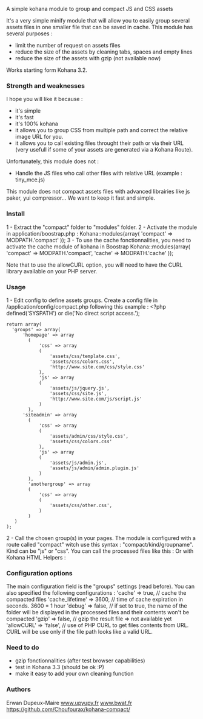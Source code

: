 A simple kohana module to group and compact JS and CSS assets

It's a very simple minify module that will allow you to easily group several assets files in one smaller file that can be saved in cache. This module has several purposes :
- limit the number of request on assets files 
- reduce the size of the assets by cleaning tabs, spaces and empty lines
- reduce the size of the assets with gzip (not available now)

Works starting form Kohana 3.2.

### Strength and weaknesses

I hope you will like it because :
- it's simple
- it's fast
- it's 100% kohana
- it allows you to group CSS from multiple path and correct the relative image URL for you.
- it allows you to call existing files throught their path or via their URL (very usefull if some of your assets are generated via a Kohana Route). 

Unfortunately, this module does not :
- Handle the JS files who call other files with relative URL (example : tiny_mce.js)

This module does not compact assets files with advanced librairies like js paker, yui compressor...
We want to keep it fast and simple.

### Install
1 - Extract the "compact" folder to "modules" folder.
2 - Activate the module in application/boostrap.php :
    Kohana::modules(array(
      'compact' => MODPATH.'compact'
    ));
3 - To use the cache fonctionnalities, you need to activate the cache module of kohana in Boostrap
	Kohana::modules(array(
      'compact' => MODPATH.'compact',
      'cache'      => MODPATH.'cache'
    ));
    
Note that to use the allowCURL option, you will need to have the CURL library available on your PHP server.

### Usage
1 - Edit config to define assets groups. Create a config file in /application/config/compact.php following this example :
	<?php defined('SYSPATH') or die('No direct script access.');

	return array(
	  'groups' => array(
		  'homepage' => array
			(
				'css' => array
				(
					'assets/css/template.css',
					'assets/css/colors.css',
					'http://www.site.com/css/style.css'
				),
				'js' => array
				(
					'assets/js/jquery.js',
					'assets/css/site.js',
					'http://www.site.com/js/script.js'
				)
			),
		  'siteadmin' => array
			(
				'css' => array
				(
					'assets/admin/css/style.css',
					'assets/css/colors.css'
				),
				'js' => array
				(
					'assets/js/admin.js',
					'assets/js/admin/admin.plugin.js'
				)
			),
			'anothergroup' => array
			(
				'css' => array
				(
					'assets/css/other.css',
				)
			)
	   )
	);

2 - Call the chosen group(s) in your pages. 
The module is configured with a route called "compact" witch use this syntax : "compact/kind/groupname".
Kind can be "js" or "css".
You can call the processed files like this :
	<link href="/compact/css/homepage" rel="stylesheet" media="all">
	<script src="/compact/js/homepage" type="text/javascript"></script>
	<link href="/compact/css/anothergroup" rel="stylesheet" media="screen">
Or with Kohana HTML Helpers :
	<?php echo html::style('/compact/css/homepage') ?>
	<?php echo html::script('/compact/js/homepage') ?>

### Configuration options
The main configuration field is the "groups" settings (read before).
You can also specified the following configurations :
	'cache' => true, // cache the compacted files
	'cache_lifetime' => 3600, // time of cache expiration in seconds. 3600 = 1 hour
	'debug' => false, // if set to true, the name of the folder will be displayed in the processed files and their contents won't be compacted
	'gzip' => false, // gzip the result file => not available yet
	'allowCURL' => 'false', // use of PHP CURL to get files contents from URL. CURL will be use only if the file path looks like a valid URL.

### Need to do
- gzip fonctionnalities (after test browser capabilities)
- test in Kohana 3.3 (should be ok :P)
- make it easy to add your own cleaning function

### Authors
Erwan Dupeux-Maire
www.upyupy.fr
www.bwat.fr
https://github.com/Choufourax/kohana-compact/